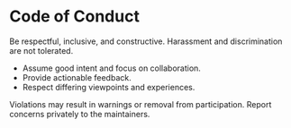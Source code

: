 # Code of Conduct

Be respectful, inclusive, and constructive. Harassment and discrimination are not tolerated.

- Assume good intent and focus on collaboration.
- Provide actionable feedback.
- Respect differing viewpoints and experiences.

Violations may result in warnings or removal from participation. Report concerns privately to the maintainers.
